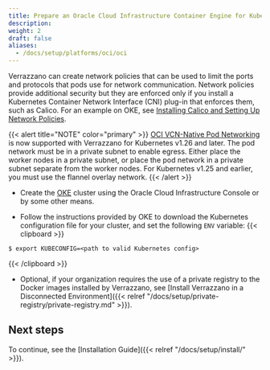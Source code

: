 ```yaml
---
title: Prepare an Oracle Cloud Infrastructure Container Engine for Kubernetes (OKE) Cluster
description:
weight: 2
draft: false
aliases:
  - /docs/setup/platforms/oci/oci
---
```

Verrazzano can create network policies that can be used to limit the ports and protocols that pods use for network communication. Network policies provide additional security but they are enforced only if you install a Kubernetes Container Network Interface (CNI) plug-in that enforces them, such as Calico. For an example on OKE, see [Installing Calico and Setting Up Network Policies](https://docs.oracle.com/en-us/iaas/Content/ContEng/Tasks/contengsettingupcalico.htm).

{{< alert title="NOTE" color="primary" >}} [OCI VCN-Native Pod Networking](https://docs.oracle.com/en-us/iaas/Content/ContEng/Concepts/contengpodnetworking_topic-OCI_CNI_plugin.htm)
is now supported with Verrazzano for Kubernetes v1.26 and later.
The pod network must be in a private subnet to enable egress.
Either place the worker nodes in a private subnet, or place the pod network in a private subnet separate from the worker nodes.
For Kubernetes v1.25 and earlier, you must use the flannel overlay network.
{{< /alert >}}


* Create the [OKE](https://docs.cloud.oracle.com/en-us/iaas/Content/ContEng/Concepts/contengoverview.htm) cluster using the Oracle Cloud Infrastructure Console or by some other means.  

* Follow the instructions provided by OKE to download the Kubernetes configuration file for your cluster, and set the following `ENV` variable:
{{< clipboard >}}
<div class="highlight">

    $ export KUBECONFIG=<path to valid Kubernetes config>

</div>
{{< /clipboard >}}

* Optional, if your organization requires the use of a private registry to the Docker images installed by Verrazzano, see [Install Verrazzano in a Disconnected Environment]({{< relref "/docs/setup/private-registry/private-registry.md" >}}).



## Next steps

To continue, see the [Installation Guide]({{< relref "/docs/setup/install/" >}}).
